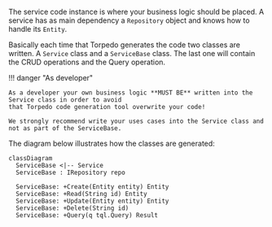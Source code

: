 
The service code instance is where your business logic should be placed. A service has as main dependency
a `Repository` object and knows how to handle its `Entity`.

Basically each time that Torpedo generates the code two classes are written. A `Service` class and a `ServiceBase` class.
The last one will contain the CRUD operations and the Query operation.


!!! danger "As developer"

    As a developer your own business logic **MUST BE** written into the Service class in order to avoid
    that Torpedo code generation tool overwrite your code!
    
    We strongly recommend write your uses cases into the Service class and not as part of the ServiceBase.

The diagram below illustrates how the classes are generated:

``` mermaid
classDiagram
  ServiceBase <|-- Service
  ServiceBase : IRepository repo
  
  ServiceBase: +Create(Entity entity) Entity
  ServiceBase: +Read(String id) Entity
  ServiceBase: +Update(Entity entity) Entity
  ServiceBase: +Delete(String id)
  ServiceBase: +Query(q tql.Query) Result
  
```


